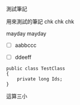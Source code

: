 測試筆記

用來測試的筆記
chk chk chk

mayday mayday

- [ ] aabbccc
- [ ] ddeeff


```csharp=
public class TestClass
{
    private long Ids;
}
```

這算三小